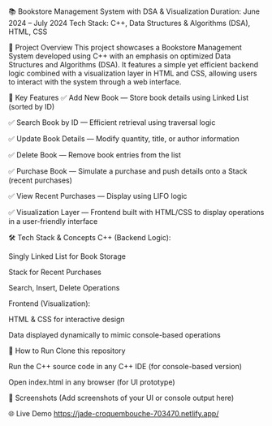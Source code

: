📚 Bookstore Management System with DSA & Visualization
Duration: June 2024 – July 2024
Tech Stack: C++, Data Structures & Algorithms (DSA), HTML, CSS

📝 Project Overview
This project showcases a Bookstore Management System developed using C++ with an emphasis on optimized Data Structures and Algorithms (DSA).
It features a simple yet efficient backend logic combined with a visualization layer in HTML and CSS, allowing users to interact with the system through a web interface.

🎯 Key Features
✅ Add New Book — Store book details using Linked List (sorted by ID)

✅ Search Book by ID — Efficient retrieval using traversal logic

✅ Update Book Details — Modify quantity, title, or author information

✅ Delete Book — Remove book entries from the list

✅ Purchase Book — Simulate a purchase and push details onto a Stack (recent purchases)

✅ View Recent Purchases — Display using LIFO logic

✅ Visualization Layer — Frontend built with HTML/CSS to display operations in a user-friendly interface

🛠️ Tech Stack & Concepts
C++ (Backend Logic):

Singly Linked List for Book Storage

Stack for Recent Purchases

Search, Insert, Delete Operations

Frontend (Visualization):

HTML & CSS for interactive design

Data displayed dynamically to mimic console-based operations

🚀 How to Run
Clone this repository

Run the C++ source code in any C++ IDE (for console-based version)

Open index.html in any browser (for UI prototype)

📸 Screenshots
(Add screenshots of your UI or console output here)

🌐 Live Demo
https://jade-croquembouche-703470.netlify.app/
